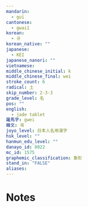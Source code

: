 ```yaml
---
mandarin:
  - guī
cantonese:
  - gwai1
korean:
  - 규
korean_native: ""
japanese:
  - KEI
japanese_nanori: ""
vietnamese:
middle_chinese_initial: k
middle_chinese_final: wei
stroke_count: 6
radical: 土
skip_number: 2-3-3
grade_level: 名
pos: ""
english:
  - jade tablet
羅馬字: gwei
韓文: 궤
joyo_level: 日本人名用漢字
hsk_level: ""
hanmun_edu_level: ""
danayo_id: 8022
mc_id: 1575
graphemic_classification: 象形
stand_in: "FALSE"
aliases:
---
```


# Notes
